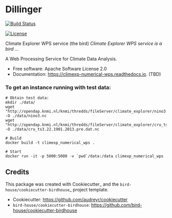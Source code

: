 # Dillinger

[![Build Status](https://travis-ci.org/c3s-magic/climexp_numerical_wps.svg?branch=master)](https://travis-ci.org/c3s-magic/climexp_numerical_wps)

[![License](https://img.shields.io/github/license/c3s-magic/climexp_numerical_wps.svg)](https://img.shields.io/github/license/c3s-magic/climexp_numerical_wps.svg)

Climate Explorer WPS service (the bird)
  *Climate Explorer WPS service is a bird ...*

A Web Processing Service for Climate Data Analysis.

* Free software: Apache Software License 2.0
* Documentation: https://climexp-numerical-wps.readthedocs.io. (TBD)


### To get an instance running with test data:
```
# Obtain test data:
mkdir ./data/
wget "http://opendap.knmi.nl/knmi/thredds/fileServer/climate_explorer/nino3.nc" -O ./data/nino3.nc
wget "http://opendap.knmi.nl/knmi/thredds/fileServer/climate_explorer/cru_ts3.22.1901.2013.pre.dat.nc" -O ./data/cru_ts3.22.1901.2013.pre.dat.nc

# Build
docker build -t climexp_numerical_wps .

# Start
docker run -it -p 5000:5000 -v `pwd`/data:/data climexp_numerical_wps
```

Credits
-------

This package was created with Cookiecutter_ and the `bird-house/cookiecutter-birdhouse`_ project template.

* Cookiecutter: https://github.com/audreyr/cookiecutter
* `bird-house/cookiecutter-birdhouse`: https://github.com/bird-house/cookiecutter-birdhouse
